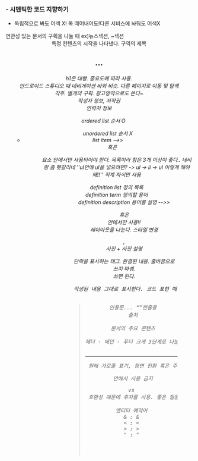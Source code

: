 ### - 시멘틱한 코드 지향하기
* <article>  독립적으로 봐도 어색 X! 똑 떼어내어도!다른 서비스에 놔둬도 어색X		
<section> 연관성 있는 문서의 구획을 나눌 때 ex)뉴스섹션, ~섹션
<header> 특정 컨텐츠의 시작을 나타낸다. 구역의 제목
<h1> ... <h6> h1은 대빵. 중요도에 따라 사용.
<nav> 안드로이드 스튜디오 때 네비게이션 바와 비슷. 다른 페이지로 이동 및 탐색
<aside> 각주. 별개의 구획. 광고영역으로도 쓴다~
<footer> 작성자 정보, 저작권
<address> 연락처 정보

<ol> ordered list 순서 O
<ul> unordered list 순서 X
<li> list item -->> <ol> 혹은 <ul> 요소 안에서만 사용되어야 한다.
목록이라 함은 3개 이상이 좋다.. 네비랑 좀 헷갈리네
''ul안에 ul을 넣으려면? -> ul -> li -> ul 이렇게 해야 돼!!'' 직계 자식만 사용

<dl> definition list 정의 목록
<dt> definition term 정의할 용어
<dd> definition description 용어를 설명 -->><dl> 혹은 <dt> 안에서만 사용!!

<div> 레이아웃을 나눈다. 스타일 변경

<figure>, <figcaption>	사진 + 사진 설명

<p> 단락을 표시하는 태그. 완결된 내용. 줄바꿈으로 쓰지 마셈. <br> 쓰면 된다.

<pre> 작성된 내용 그대로 표시한다. 코드 표현 때 자주 사용

<blockquote> 인용문... <q></q>한줄용
<cite> 출처

<main> 문서의 주요 콘텐츠

헤더 - 메인 - 푸터 크게 3단계로 나눈다.

<hr> 원래 가로줄 표기, 장면 전환 혹은 주제 변경 <p> 안에서 사용 금지
<nav> vs <div id="nav"> 호환성 때문에 후자를 사용. 좋은 질문이었던 것 같다,,,

엔티티 예약어
& : &amp;
< : &lt;
> : &gt;
" : &quot;

